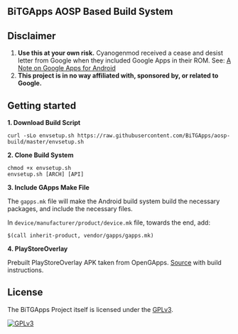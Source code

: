 ## BiTGApps AOSP Based Build System

## Disclaimer
1. **Use this at your own risk.** Cyanogenmod received a cease and desist letter from Google when they included Google Apps in their ROM. See: [A Note on Google Apps for Android](http://android-developers.blogspot.com/2009/09/note-on-google-apps-for-android.html)
2. **This project is in no way affiliated with, sponsored by, or related to Google.**

## Getting started

**1. Download Build Script**

```
curl -sLo envsetup.sh https://raw.githubusercontent.com/BiTGApps/aosp-build/master/envsetup.sh
```

**2. Clone Build System**

```
chmod +x envsetup.sh
envsetup.sh [ARCH] [API]
```

**3. Include GApps Make File**

The `gapps.mk` file will make the Android build system build the necessary packages, and include the necessary files.

In `device/manufacturer/product/device.mk` file, towards the end, add:

```
$(call inherit-product, vendor/gapps/gapps.mk)
```

**4. PlayStoreOverlay**

Prebuilt PlayStoreOverlay APK taken from OpenGApps. [Source](https://gitlab.opengapps.org/opengapps/all/-/commit/36c9eb21f93d2649cc5dcc29d308fb244859f533) with build instructions.

## License

The BiTGApps Project itself is licensed under the [GPLv3](https://www.gnu.org/licenses/gpl-3.0.txt).

[![GPLv3](https://www.gnu.org/graphics/gplv3-127x51.png)](https://www.gnu.org/licenses/gpl-3.0.en.html)
